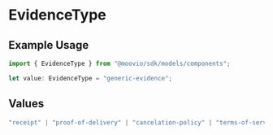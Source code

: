 # EvidenceType

## Example Usage

```typescript
import { EvidenceType } from "@moovio/sdk/models/components";

let value: EvidenceType = "generic-evidence";
```

## Values

```typescript
"receipt" | "proof-of-delivery" | "cancelation-policy" | "terms-of-service" | "customer-communication" | "generic-evidence" | "cover-letter" | "other"
```